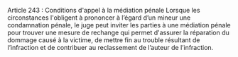 Article 243 : Conditions d'appel à la médiation pénale
Lorsque les circonstances l'obligent à prononcer à l’égard d’un mineur une condamnation pénale, le juge peut inviter les parties à une médiation pénale pour trouver une mesure de rechange qui permet d'assurer la réparation du dommage causé à la victime, de mettre fin au trouble résultant de l’infraction et de contribuer au reclassement de l’auteur de l’infraction.